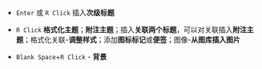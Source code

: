- `Enter` 或 `R Click` 插入**次级标题**

- `R Click` **格式化主题**；**附注主题**；插入**关联两个标题**，可以对关联插入**附注主题**；格式化关联-**调整样式**；添加**图标标记**或**便签**；图像-**从图库插入图片**
- `Blank Space`+`R Click` - **背景**